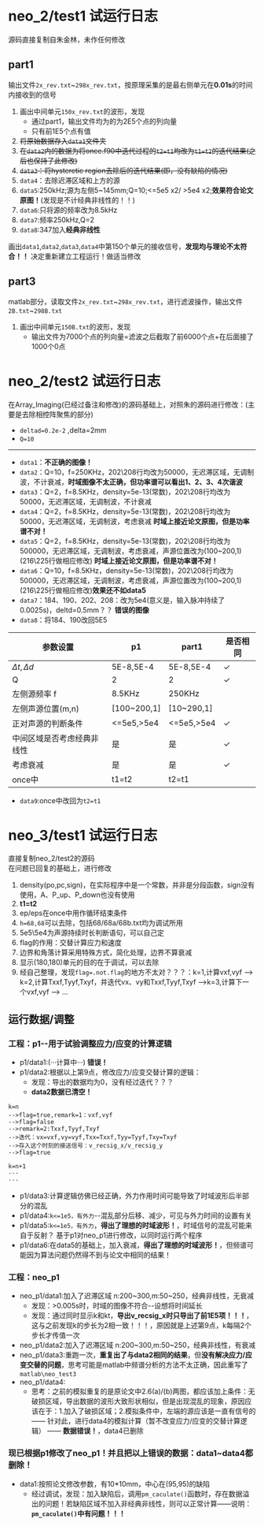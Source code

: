 # neo_2/test1 试运行日志
源码直接复制自朱金林，未作任何修改
## part1
输出文件`2x_rev.txt`~`298x_rev.txt`，按原理采集的是最右侧单元在**0.01s**的时间内接收到的信号
1. 画出中间单元`150x_rev.txt`的波形，发现
    - 通过part1，输出文件均为的为2E5个点的列向量
    - 只有前1E5个点有值
2. ~~将原始数据存入`data1`文件夹~~
3. ~~在`data2`内的数据为将once.f90中迭代过程的`t2=t1`均改为`t1=t2`的迭代结果(之后也保持了此修改)~~
4. ~~`data3`：将hysteretic region去除后的迭代结果(即，没有缺陷的情况)~~
5. `data4`：去除迟滞区域和上方的源
6. `data5`:250kHz;源为左侧5~145mm;Q=10;<=5e5 x2/ >5e4 x2;**效果符合论文原图！**(发现是不计经典非线性的！！)
7. `data6`:只将源的频率改为8.5kHz
8. `data7`:频率250kHz,Q=2
9. `data8`:347加入**经典非线性**

画出`data1`,`data2`,`data3`,`data4`中第150个单元的接收信号，**发现均与理论不太符合！！**
决定重新建立工程运行！做适当修改
## part3
matlab部分，读取文件`2x_rev.txt`~`298x_rev.txt`，进行滤波操作，输出文件`2B.txt`~`298B.txt`
1. 画出中间单元`150B.txt`的波形，发现
    - 输出文件为7000个点的列向量=滤波之后截取了前6000个点+在后面接了1000个0点

# neo_2/test2 试运行日志
在Array_Imaging(已经过备注和修改)的源码基础上，对照朱的源码进行修改：(主要是去除相控阵聚焦的部分)
- `deltad=0.2e-2` ,delta=2mm
- `Q=10`
---

- `data1`：**不正确的图像！**
- `data2`：Q=10，f=250KHz，202\208行均改为50000，无迟滞区域，无调制波，不计衰减，**时域图像不太正确，但功率谱可以看出1、2、3、4次谐波**
- `data3`：Q=2，f=8.5KHz，density=5e-13(常数)，202\208行均改为50000，无迟滞区域，无调制波，不计衰减
- `data4`：Q=2，f=8.5KHz，density=5e-13(常数)，202\208行均改为50000，无迟滞区域，无调制波，考虑衰减 **时域上接近论文原图，但是功率谱不对！**
- `data5`：Q=2，f=8.5KHz，density=5e-13(常数)，202\208行均改为500000，无迟滞区域，无调制波，考虑衰减，声源位置改为(100~200,1)(216\225行做相应修改) **时域上接近论文原图，但是功率谱不对！**
- `data6`：Q=10，f=8.5KHz，density=5e-13(常数)，202\208行均改为500000，无迟滞区域，无调制波，考虑衰减，声源位置改为(100~200,1)(216\225行做相应修改)**效果还不如data5**
- `data7`：184、190、202、208：改为5e4(意义是，输入脉冲持续了0.0025s)，deltd=0.5mm？？ **错误的图像**
- `data8`：将184、190改回5E5

参数设置|p1|part1|是否相同
--|--|--|--
$\Delta t,\Delta d$  | 5E-8,5E-4  |  5E-8,5E-4|$\checkmark$
Q  | 2  | 2  |  $\checkmark$
左侧源频率 f | 8.5KHz  | 250KHz  |  
左侧声源位置(m,n)  |  [100~200,1] | [10~290,1]  |  
正对声源的判断条件  |<=5e5,>5e4   | <=5e5,>5e4  |  $\checkmark$
中间区域是否考虑经典非线性  |  是 |  是 |  $\checkmark$
考虑衰减  | 是  | 是  |  $\checkmark$
once中  | t1=t2  | t2=t1  |  

- `data9`:once中改回为`t2=t1`

# neo_3/test1 试运行日志
直接复制neo_2/test2的源码  
在问题已回复的基础上，进行修改
1. density(po,pc,sign)，在实际程序中是一个常数，并非是分段函数，sign没有使用，A、P_up、P_down也没有使用
2. **t1=t2**
3. ep/eps在once中用作循环结束条件
4. `h=68,68`可以去除，包括68/68a/68b.txt均为调试所用
5. 5e5\5e4为声源持续时长判断语句，可以自己定
6. flag的作用：交替计算应力和速度
7. 边界和角落计算采用特殊方式，简化处理，边界不算衰减
8. 显示(180,180)单元的目的在于调试，可以去除
9. 经自己整理，发现`flag=.not.flag`的地方不太对？？？：k=1,计算vxf,vyf --> k=2,计算Txxf,Tyyf,Txyf，并迭代vx、vy和Txxf,Tyyf,Txyf -->k=3,计算下一个vxf,vyf --> ...

## 运行数据/调整
### 工程：p1--用于试验调整应力/应变的计算逻辑
- p1/data1:(···计算中···) **错误！**
- p1/data2:根据以上第9点，修改应力/应变交替计算的逻辑：
  - 发现：导出的数据均为0，没有经过迭代？？？
  - **data2数据已清空！**
```
k=n
-->flag=true,remark=1：vxf,vyf
-->flag=false
-->remark=2:Txxf,Tyyf,Txyf
-->迭代：vx=vxf,vy=vyf,Txx=Txxf,Tyy=Tyyf,Txy=Txyf
-->存入这个时刻的接送信号：v_recsig_x/v_recsig_y
-->flag=true

k=n+1
···
···
```
- p1/data3:计算逻辑仿佛已经正确，外力作用时间可能导致了时域波形后半部分的混乱
- p1/data4:`k<=1e5，有外力`--混乱部分后移、减少，可见与外力时间的设置有关
- p1/data5:`k<=1e5，有外力`，**得出了理想的时域波形！**，时域信号的混乱可能来自于反射？
基于p1对neo_p1进行修改，以同时运行两个程序
- p1/data6:在data5的基础上，加入衰减，**得出了理想的时域波形！**，但频谱可能因为算法问题仍然得不到与论文中相同的结果！

### 工程：neo_p1
- neo_p1/data1:加入了迟滞区域 n:200~300,m:50~250，经典非线性，无衰减
    - 发现：>0.005s时，时域的图像不符合--设想将时间延长
    - 发现：通过同时显示k和kt，**导出v_recsig_x时只导出了前1E5项！！！**，这与之前发现k的步长为2相一致！！！，原因就是上述第9点，k每隔2个步长才传值一次
- neo_p1/data2:加入了迟滞区域 n:200~300,m:50~250，经典非线性，有衰减
- neo_p1/data3:重跑一次，**重复出了与data2相同的结果**，但**没有解决应力/应变交替的问题**，思考可能是matlab中频谱分析的方法不太正确，因此重写了`matlab\neo_test3`
- neo_p1/data4:
    - 思考：之前的模拟重复的是原论文中2.6(a)/(b)两图，都应该加上条件：无破损区域，导出数据的波形大致形状相似，但是出现混乱的现象，原因应该在于：1.加入了破损区域；2.模拟条件中，左端的源应该是一直有信号的  
    —— 针对此，进行data4的模拟计算（暂不改变应力/应变的交替计算逻辑）
    —— **数据错误！**，data4已删除
### 现已根据p1修改了neo_p1！并且把以上错误的数据：data1~data4都删除！
- data1:按照论文修改参数，有10*10mm，中心在(95,95)的缺陷
    - 经过调试，发现：加入缺陷后，调用`pm_caculate()`函数时，存在数据溢出的问题！若缺陷区域不加入非经典非线性，则可以正常计算——说明：**`pm_caculate()`中有问题！！！**
